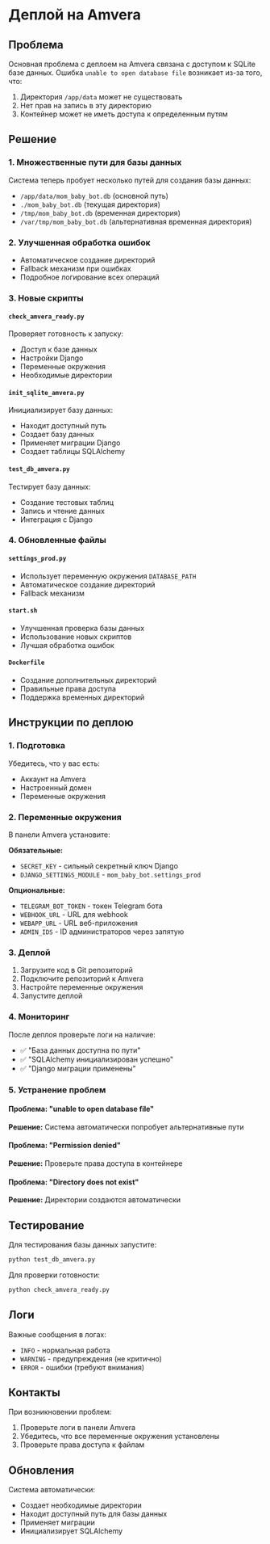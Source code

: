 # Деплой на Amvera

## Проблема

Основная проблема с деплоем на Amvera связана с доступом к SQLite базе данных. Ошибка `unable to open database file` возникает из-за того, что:

1. Директория `/app/data` может не существовать
2. Нет прав на запись в эту директорию
3. Контейнер может не иметь доступа к определенным путям

## Решение

### 1. Множественные пути для базы данных

Система теперь пробует несколько путей для создания базы данных:
- `/app/data/mom_baby_bot.db` (основной путь)
- `./mom_baby_bot.db` (текущая директория)
- `/tmp/mom_baby_bot.db` (временная директория)
- `/var/tmp/mom_baby_bot.db` (альтернативная временная директория)

### 2. Улучшенная обработка ошибок

- Автоматическое создание директорий
- Fallback механизм при ошибках
- Подробное логирование всех операций

### 3. Новые скрипты

#### `check_amvera_ready.py`
Проверяет готовность к запуску:
- Доступ к базе данных
- Настройки Django
- Переменные окружения
- Необходимые директории

#### `init_sqlite_amvera.py`
Инициализирует базу данных:
- Находит доступный путь
- Создает базу данных
- Применяет миграции Django
- Создает таблицы SQLAlchemy

#### `test_db_amvera.py`
Тестирует базу данных:
- Создание тестовых таблиц
- Запись и чтение данных
- Интеграция с Django

### 4. Обновленные файлы

#### `settings_prod.py`
- Использует переменную окружения `DATABASE_PATH`
- Автоматическое создание директорий
- Fallback механизм

#### `start.sh`
- Улучшенная проверка базы данных
- Использование новых скриптов
- Лучшая обработка ошибок

#### `Dockerfile`
- Создание дополнительных директорий
- Правильные права доступа
- Поддержка временных директорий

## Инструкции по деплою

### 1. Подготовка

Убедитесь, что у вас есть:
- Аккаунт на Amvera
- Настроенный домен
- Переменные окружения

### 2. Переменные окружения

В панели Amvera установите:

**Обязательные:**
- `SECRET_KEY` - сильный секретный ключ Django
- `DJANGO_SETTINGS_MODULE` - `mom_baby_bot.settings_prod`

**Опциональные:**
- `TELEGRAM_BOT_TOKEN` - токен Telegram бота
- `WEBHOOK_URL` - URL для webhook
- `WEBAPP_URL` - URL веб-приложения
- `ADMIN_IDS` - ID администраторов через запятую

### 3. Деплой

1. Загрузите код в Git репозиторий
2. Подключите репозиторий к Amvera
3. Настройте переменные окружения
4. Запустите деплой

### 4. Мониторинг

После деплоя проверьте логи на наличие:
- ✅ "База данных доступна по пути"
- ✅ "SQLAlchemy инициализирован успешно"
- ✅ "Django миграции применены"

### 5. Устранение проблем

#### Проблема: "unable to open database file"
**Решение:** Система автоматически попробует альтернативные пути

#### Проблема: "Permission denied"
**Решение:** Проверьте права доступа в контейнере

#### Проблема: "Directory does not exist"
**Решение:** Директории создаются автоматически

## Тестирование

Для тестирования базы данных запустите:

```bash
python test_db_amvera.py
```

Для проверки готовности:

```bash
python check_amvera_ready.py
```

## Логи

Важные сообщения в логах:

- `INFO` - нормальная работа
- `WARNING` - предупреждения (не критично)
- `ERROR` - ошибки (требуют внимания)

## Контакты

При возникновении проблем:
1. Проверьте логи в панели Amvera
2. Убедитесь, что все переменные окружения установлены
3. Проверьте права доступа к файлам

## Обновления

Система автоматически:
- Создает необходимые директории
- Находит доступный путь для базы данных
- Применяет миграции
- Инициализирует SQLAlchemy 